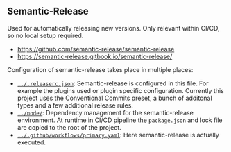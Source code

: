 ## Semantic-Release

Used for automatically releasing new versions. Only relevant within CI/CD, so no
local setup required.

- <https://github.com/semantic-release/semantic-release>
- <https://semantic-release.gitbook.io/semantic-release/>

Configuration of semantic-release takes place in multiple places:

- [`../.releaserc.json`](../.releaserc.json): Semantic-release is configured in
  this file. For example the plugins used or plugin specific configuration.
  Currently this project uses the Conventional Commits preset, a bunch of
  additonal types and a few additional release rules.
- [`../node/`](../node/): Dependency management for the semantic-release
  environment. At runtime in CI/CD pipeline the `package.json` and lock file are
  copied to the root of the project.
- [`../.github/workflows/primary.yaml`](../.github/workflows/primary.yaml): Here
  semantic-release is actually executed.
